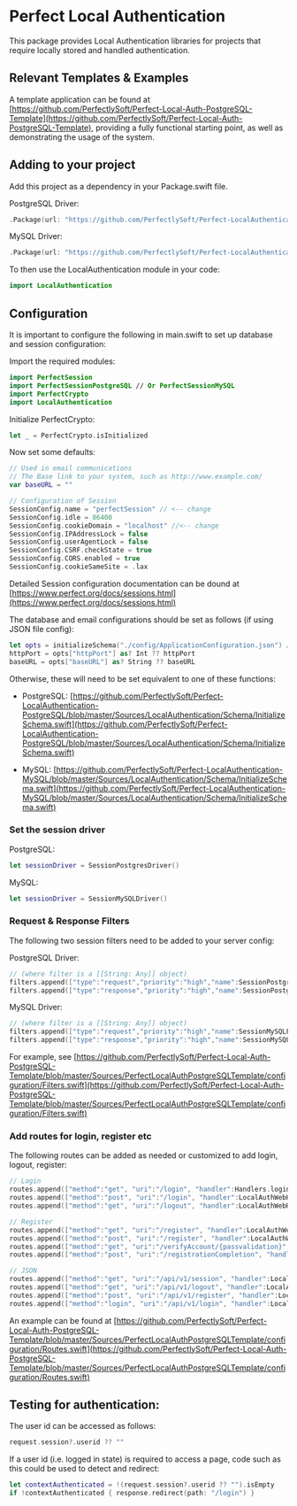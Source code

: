 # Perfect Local Authentication

This package provides Local Authentication libraries for projects that require locally stored and handled authentication.

## Relevant Templates & Examples

A template application can be found at [https://github.com/PerfectlySoft/Perfect-Local-Auth-PostgreSQL-Template](https://github.com/PerfectlySoft/Perfect-Local-Auth-PostgreSQL-Template), providing a fully functional starting point, as well as demonstrating the usage of the system.

## Adding to your project

Add this project as a dependency in your Package.swift file.

PostgreSQL Driver:

``` swift
.Package(url: "https://github.com/PerfectlySoft/Perfect-LocalAuthentication-PostgreSQL.git", majorVersion: 1)
```

MySQL Driver:

``` swift
.Package(url: "https://github.com/PerfectlySoft/Perfect-LocalAuthentication-MySQL.git", majorVersion: 1)
```

To then use the LocalAuthentication module in your code:

``` swift
import LocalAuthentication
```

## Configuration

It is important to configure the following in main.swift to set up database and session configuration:

Import the required modules:

``` swift
import PerfectSession
import PerfectSessionPostgreSQL // Or PerfectSessionMySQL
import PerfectCrypto
import LocalAuthentication
```

Initialize PerfectCrypto:

``` swift
let _ = PerfectCrypto.isInitialized
```

Now set some defaults:

``` swift
// Used in email communications
// The Base link to your system, such as http://www.example.com/
var baseURL = ""

// Configuration of Session
SessionConfig.name = "perfectSession" // <-- change
SessionConfig.idle = 86400
SessionConfig.cookieDomain = "localhost" //<-- change
SessionConfig.IPAddressLock = false
SessionConfig.userAgentLock = false
SessionConfig.CSRF.checkState = true
SessionConfig.CORS.enabled = true
SessionConfig.cookieSameSite = .lax
```

Detailed Session configuration documentation can be dound at [https://www.perfect.org/docs/sessions.html](https://www.perfect.org/docs/sessions.html)

The database and email configurations should be set as follows (if using JSON file config):

``` swift
let opts = initializeSchema("./config/ApplicationConfiguration.json") // <-- loads base config like db and email configuration
httpPort = opts["httpPort"] as? Int ?? httpPort
baseURL = opts["baseURL"] as? String ?? baseURL
```

Otherwise, these will need to be set equivalent to one of these functions:

* PostgreSQL: [https://github.com/PerfectlySoft/Perfect-LocalAuthentication-PostgreSQL/blob/master/Sources/LocalAuthentication/Schema/InitializeSchema.swift](https://github.com/PerfectlySoft/Perfect-LocalAuthentication-PostgreSQL/blob/master/Sources/LocalAuthentication/Schema/InitializeSchema.swift)

* MySQL: [https://github.com/PerfectlySoft/Perfect-LocalAuthentication-MySQL/blob/master/Sources/LocalAuthentication/Schema/InitializeSchema.swift](https://github.com/PerfectlySoft/Perfect-LocalAuthentication-MySQL/blob/master/Sources/LocalAuthentication/Schema/InitializeSchema.swift)

### Set the session driver

PostgreSQL: 

``` swift
let sessionDriver = SessionPostgresDriver()
```

MySQL: 

``` swift
let sessionDriver = SessionMySQLDriver()
```

### Request & Response Filters

The following two session filters need to be added to your server config:

PostgreSQL Driver:

``` swift
// (where filter is a [[String: Any]] object)
filters.append(["type":"request","priority":"high","name":SessionPostgresFilter.filterAPIRequest])
filters.append(["type":"response","priority":"high","name":SessionPostgresFilter.filterAPIResponse])
```

MySQL Driver:

``` swift
// (where filter is a [[String: Any]] object)
filters.append(["type":"request","priority":"high","name":SessionMySQLFilter.filterAPIRequest])
filters.append(["type":"response","priority":"high","name":SessionMySQLFilter.filterAPIResponse])
```

For example, see [https://github.com/PerfectlySoft/Perfect-Local-Auth-PostgreSQL-Template/blob/master/Sources/PerfectLocalAuthPostgreSQLTemplate/configuration/Filters.swift](https://github.com/PerfectlySoft/Perfect-Local-Auth-PostgreSQL-Template/blob/master/Sources/PerfectLocalAuthPostgreSQLTemplate/configuration/Filters.swift)

### Add routes for login, register etc

The following routes can be added as needed or customized to add login, logout, register:

``` swift
// Login
routes.append(["method":"get", "uri":"/login", "handler":Handlers.login]) // simply a serving of the login GET
routes.append(["method":"post", "uri":"/login", "handler":LocalAuthWebHandlers.login])
routes.append(["method":"get", "uri":"/logout", "handler":LocalAuthWebHandlers.logout])

// Register
routes.append(["method":"get", "uri":"/register", "handler":LocalAuthWebHandlers.register])
routes.append(["method":"post", "uri":"/register", "handler":LocalAuthWebHandlers.registerPost])
routes.append(["method":"get", "uri":"/verifyAccount/{passvalidation}", "handler":LocalAuthWebHandlers.registerVerify])
routes.append(["method":"post", "uri":"/registrationCompletion", "handler":LocalAuthWebHandlers.registerCompletion])

// JSON
routes.append(["method":"get", "uri":"/api/v1/session", "handler":LocalAuthJSONHandlers.session])
routes.append(["method":"get", "uri":"/api/v1/logout", "handler":LocalAuthJSONHandlers.logout])
routes.append(["method":"post", "uri":"/api/v1/register", "handler":LocalAuthJSONHandlers.register])
routes.append(["method":"login", "uri":"/api/v1/login", "handler":LocalAuthJSONHandlers.login])
```

An example can be found at [https://github.com/PerfectlySoft/Perfect-Local-Auth-PostgreSQL-Template/blob/master/Sources/PerfectLocalAuthPostgreSQLTemplate/configuration/Routes.swift](https://github.com/PerfectlySoft/Perfect-Local-Auth-PostgreSQL-Template/blob/master/Sources/PerfectLocalAuthPostgreSQLTemplate/configuration/Routes.swift)

## Testing for authentication:

The user id can be accessed as follows:

``` swift
request.session?.userid ?? ""
```

If a user id (i.e. logged in state) is required to access a page, code such as this could be used to detect and redirect:

``` swift
let contextAuthenticated = !(request.session?.userid ?? "").isEmpty
if !contextAuthenticated { response.redirect(path: "/login") }
```
